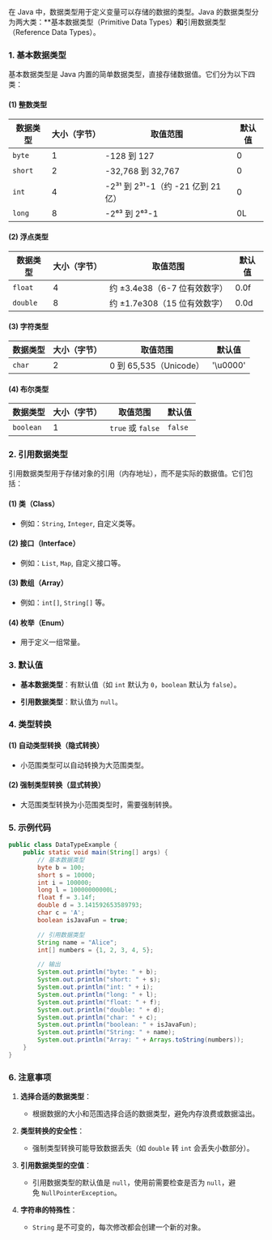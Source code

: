 在 Java 中，数据类型用于定义变量可以存储的数据的类型。Java 的数据类型分为两大类：**基本数据类型（Primitive Data Types）**和**引用数据类型（Reference Data Types）。
### **1. 基本数据类型**

基本数据类型是 Java 内置的简单数据类型，直接存储数据值。它们分为以下四类：

#### **(1) 整数类型**

| 数据类型    | 大小（字节） | 取值范围                        | 默认值 |
| ------- | ------ | --------------------------- | --- |
| `byte`  | 1      | -128 到 127                  | 0   |
| `short` | 2      | -32,768 到 32,767            | 0   |
| `int`   | 4      | -2³¹ 到 2³¹-1（约 -21 亿到 21 亿） | 0   |
| `long`  | 8      | -2⁶³ 到 2⁶³-1                | 0L  |

#### **(2) 浮点类型**

| 数据类型     | 大小（字节） | 取值范围                 | 默认值  |
| -------- | ------ | -------------------- | ---- |
| `float`  | 4      | 约 ±3.4e38（6-7 位有效数字） | 0.0f |
| `double` | 8      | 约 ±1.7e308（15 位有效数字） | 0.0d |

#### **(3) 字符类型**

|数据类型|大小（字节）|取值范围|默认值|
|---|---|---|---|
|`char`|2|0 到 65,535（Unicode）|'\u0000'|
#### **(4) 布尔类型**

| 数据类型      | 大小（字节） | 取值范围             | 默认值     |
| --------- | ------ | ---------------- | ------- |
| `boolean` | 1      | `true` 或 `false` | `false` |
### **2. 引用数据类型**

引用数据类型用于存储对象的引用（内存地址），而不是实际的数据值。它们包括：

#### **(1) 类（Class）**

- 例如：`String`, `Integer`, 自定义类等。
#### **(2) 接口（Interface）**

- 例如：`List`, `Map`, 自定义接口等。
#### **(3) 数组（Array）**

- 例如：`int[]`, `String[]` 等。
#### **(4) 枚举（Enum）**

- 用于定义一组常量。
### **3. 默认值**

- **基本数据类型**：有默认值（如 `int` 默认为 `0`，`boolean` 默认为 `false`）。
    
- **引用数据类型**：默认值为 `null`。
### **4. 类型转换**

#### **(1) 自动类型转换（隐式转换）**

- 小范围类型可以自动转换为大范围类型。
#### **(2) 强制类型转换（显式转换）**

- 大范围类型转换为小范围类型时，需要强制转换。
### **5. 示例代码**
```java
public class DataTypeExample {
    public static void main(String[] args) {
        // 基本数据类型
        byte b = 100;
        short s = 10000;
        int i = 100000;
        long l = 10000000000L;
        float f = 3.14f;
        double d = 3.141592653589793;
        char c = 'A';
        boolean isJavaFun = true;

        // 引用数据类型
        String name = "Alice";
        int[] numbers = {1, 2, 3, 4, 5};

        // 输出
        System.out.println("byte: " + b);
        System.out.println("short: " + s);
        System.out.println("int: " + i);
        System.out.println("long: " + l);
        System.out.println("float: " + f);
        System.out.println("double: " + d);
        System.out.println("char: " + c);
        System.out.println("boolean: " + isJavaFun);
        System.out.println("String: " + name);
        System.out.println("Array: " + Arrays.toString(numbers));
    }
}
```

### **6. 注意事项**

1. **选择合适的数据类型**：
    
    - 根据数据的大小和范围选择合适的数据类型，避免内存浪费或数据溢出。
        
2. **类型转换的安全性**：
    
    - 强制类型转换可能导致数据丢失（如 `double` 转 `int` 会丢失小数部分）。
        
3. **引用数据类型的空值**：
    
    - 引用数据类型的默认值是 `null`，使用前需要检查是否为 `null`，避免 `NullPointerException`。
        
4. **字符串的特殊性**：
    
    - `String` 是不可变的，每次修改都会创建一个新的对象。